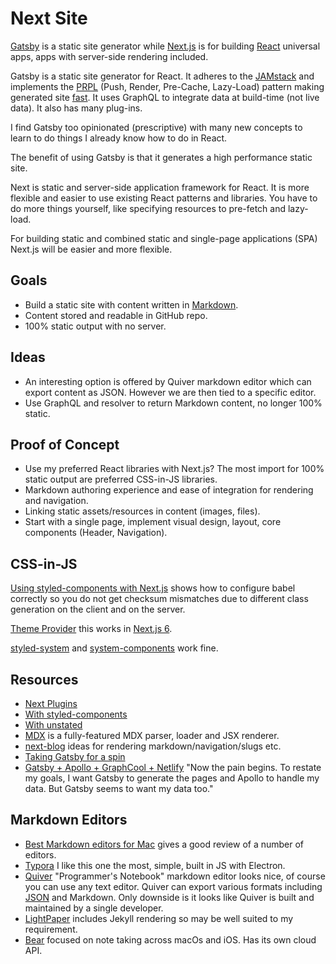 # Next Site

[Gatsby](https://next.gatsbyjs.org/) is a static site generator while [Next.js](https://nextjs.org/) is for building [React](https://reactjs.org/) universal apps, apps with server-side rendering included.

Gatsby is a static site generator for React. It adheres to the [JAMstack](https://jamstack.org/) and implements the [PRPL](https://developers.google.com/web/fundamentals/performance/prpl-pattern/) (Push, Render, Pre-Cache, Lazy-Load) pattern making generated site [fast](https://www.gatsbyjs.org/blog/2017-09-13-why-is-gatsby-so-fast/). It uses GraphQL to integrate data at build-time (not live data). It also has many plug-ins. 

I find Gatsby too opinionated (prescriptive) with many new concepts to learn to do things I already know how to do in React.

The benefit of using Gatsby is that it generates a high performance static site.

Next is static and server-side application framework for React. It is more flexible and easier to use existing React patterns and libraries. You have to do more things yourself, like specifying resources to pre-fetch and lazy-load. 

For building static and combined static and single-page applications (SPA) Next.js will be easier and more flexible.

## Goals   

* Build a static site with content written in [Markdown](https://github.com/adam-p/markdown-here/wiki/Markdown-Cheatsheet).
* Content stored and readable in GitHub repo.
* 100% static output with no server.

## Ideas

* An interesting option is offered by Quiver markdown editor which can export content as JSON. However we are then tied to a specific editor.
* Use GraphQL and resolver to return Markdown content, no longer 100% static.

## Proof of Concept

* Use my preferred React libraries with Next.js? The most import for 100% static output are preferred CSS-in-JS libraries.
* Markdown authoring experience and ease of integration for rendering and navigation.
* Linking static assets/resources in content (images, files).
* Start with a single page, implement visual design, layout, core components (Header, Navigation).

## CSS-in-JS

[Using styled-components with Next.js](https://jsramblings.com/2017/11/27/using-styled-components-with-next-js.html) shows how to configure babel correctly so you do not get checksum mismatches due to different class generation on the client and on the server. 

[Theme Provider](https://github.com/zeit/next.js/issues/4170) this works in [Next.js 6](https://zeit.co/blog/next6).

[styled-system](https://github.com/jxnblk/styled-system) and 
[system-components](https://github.com/jxnblk/styled-system/tree/master/system-components) work fine.

## Resources

* [Next Plugins](https://github.com/zeit/next-plugins)
* [With styled-components](https://github.com/zeit/next.js/tree/canary/examples/with-styled-components)
* [With unstated](https://github.com/zeit/next.js/tree/canary/examples/with-unstated)
* [MDX](https://github.com/mdx-js/mdx) is a fully-featured MDX parser, loader and JSX renderer.
* [next-blog](https://github.com/tscanlin/next-blog) ideas for rendering markdown/navigation/slugs etc.
* [Taking Gatsby for a spin](https://dev.to/ardennl/taking-gatsby-for-a-spin-4je)
* [Gatsby + Apollo + GraphCool + Netlify](https://medium.com/@dwalsh.sdlr/gatsby-apollo-graphcool-netlify-the-webs-promised-land-6dd510efbd72) "Now the pain begins. To restate my goals, I want Gatsby to generate the pages and Apollo to handle my data. But Gatsby seems to want my data too."

## Markdown Editors

* [Best Markdown editors for Mac](https://www.sitepoint.com/the-best-markdown-editors-for-mac/) gives a good review of a number of editors.
* [Typora](https://typora.io/) I like this one the most, simple, built in JS with Electron.
* [Quiver](http://happenapps.com/) "Programmer's Notebook" markdown editor looks nice, of course you can use any text editor. Quiver can export various formats including [JSON](https://github.com/HappenApps/Quiver/wiki/Quiver-Data-Format) and Markdown. Only downside is it looks like Quiver is built and maintained by a single developer.
* [LightPaper](https://getlightpaper.com/) includes Jekyll rendering so may be well suited to my requirement.
* [Bear](http://www.bear-writer.com/) focused on note taking across macOs and iOS. Has its own cloud API.
